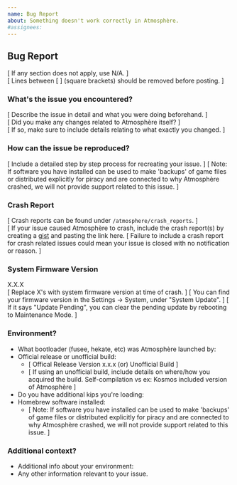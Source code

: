 ```yaml
---
name: Bug Report
about: Something doesn't work correctly in Atmosphère.
#assignees:
---
```


## Bug Report

[ If any section does not apply, use N/A. ]  
[ Lines between [ ] (square brackets) should be removed before posting. ]

### What's the issue you encountered?

[ Describe the issue in detail and what you were doing beforehand. ]  
[ Did you make any changes related to Atmosphère itself? ]  
[ If so, make sure to include details relating to what exactly you changed. ]

### How can the issue be reproduced?

[ Include a detailed step by step process for recreating your issue. ]
[ Note: If software you have installed can be used to make 'backups' of game files or distributed explicitly for piracy and are connected to why Atmosphère crashed, we will not provide support related to this issue. ]

### Crash Report

[ Crash reports can be found under ``/atmosphere/crash_reports``. ]  
[ If your issue caused Atmosphère to crash, include the crash report(s) by creating a [gist](https://gist.github.com/) and pasting the link here.
[ Failure to include a crash report for crash related issues could mean your issue is closed with no notification or reason. ]

### System Firmware Version
X.X.X  
[ Replace X's with system firmware version at time of crash. ]
[ You can find your firmware version in the Settings -> System, under "System Update". ]
[ If it says "Update Pending", you can clear the pending update by rebooting to Maintenance Mode. ]

### Environment?

- What bootloader (fusee, hekate, etc) was Atmosphère launched by:
- Official release or unofficial build: 
  - [ Offical Release Version x.x.x (or) Unofficial Build ]
  - [ If using an unofficial build, include details on where/how you acquired the build. Self-compilation vs ex: Kosmos included version of Atmosphère ]
- Do you have additional kips you're loading:
- Homebrew software installed:
  - [ Note: If software you have installed can be used to make 'backups' of game files or distributed explicitly for piracy and are connected to why Atmosphère crashed, we will not provide support related to this issue. ]

### Additional context?
- Additional info about your environment:
- Any other information relevant to your issue.
